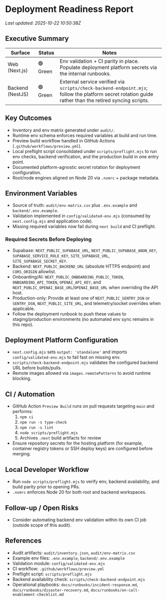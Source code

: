 # Deployment Readiness Report

_Last updated: 2025-10-22 10:50:38Z_

## Executive Summary
| Surface | Status | Notes |
| --- | --- | --- |
| Web (Next.js) | 🟢 Green | Env validation + CI parity in place. Populate deployment platform secrets via the internal runbooks. |
| Backend (NestJS) | 🟢 Green | External service verified via `scripts/check-backend-endpoint.mjs`; follow the platform secret rotation guide rather than the retired syncing scripts. |

## Key Outcomes
- Inventory and env matrix generated under `audit/`.
- Runtime env schema enforces required variables at build and run time.
- Preview build workflow handled in GitHub Actions (`.github/workflows/preview.yml`).
- Local preflight script consolidated under `scripts/preflight.mjs` to run env checks, backend verification, and the production build in one entry point.
- Documented platform-agnostic secret rotation for deployment configuration.
- Root/node engines aligned on Node 20 via `.nvmrc` + package metadata.

## Environment Variables
- Source of truth: `audit/env-matrix.csv` plus `.env.example` and `backend/.env.example`.
- Validation implemented in `config/validated-env.mjs` (consumed by `next.config.mjs` and application code).
- Missing required variables now fail during `next build` and CI preflight.

### Required Secrets Before Deploying
- Supabase: `NEXT_PUBLIC_SUPABASE_URL`, `NEXT_PUBLIC_SUPABASE_ANON_KEY`, `SUPABASE_SERVICE_ROLE_KEY`, `SITE_SUPABASE_URL`, `SITE_SUPABASE_SECRET_KEY`.
- Backend: `NEXT_PUBLIC_BACKEND_URL` (absolute HTTPS endpoint) and `CORS_ORIGIN` allowlist.
- Onboarding/AI: `NEXT_PUBLIC_ONBOARDING_PUBLIC_TOKEN`, `ONBOARDING_API_TOKEN`, `OPENAI_API_KEY`, and `NEXT_PUBLIC_OPENAI_BASE_URL`/`OPENAI_BASE_URL` when overriding the API host.
- Production-only: Provide at least one of `NEXT_PUBLIC_SENTRY_DSN` or `SENTRY_DSN`, `NEXT_PUBLIC_SITE_URL`, and telemetry/socket overrides when applicable.
- Follow the deployment runbook to push these values to staging/production environments (no automated env sync remains in this repo).

## Deployment Platform Configuration
- `next.config.mjs` sets `output: 'standalone'` and imports `config/validated-env.mjs` to fail fast on missing env.
- `scripts/check-backend-endpoint.mjs` validates the configured backend URL before builds/pulls.
- Remote images allowed via `images.remotePatterns` to avoid runtime blocking.

## CI / Automation
  - GitHub Action `Preview Build` runs on pull requests targeting `main` and performs:
    1. `npm ci`
    2. `npm run -s type-check`
    3. `npm run -s lint`
    4. `node scripts/preflight.mjs`
    5. Archives `.next` build artifacts for review
- Ensure repository secrets for the hosting platform (for example, container registry tokens or SSH deploy keys) are configured before merging.

## Local Developer Workflow
- Run `node scripts/preflight.mjs` to verify env, backend availability, and build parity prior to opening PRs.
- `.nvmrc` enforces Node 20 for both root and backend workspaces.

## Follow-up / Open Risks
- Consider automating backend env validation within its own CI job (outside scope of this audit).

## References
- Audit artifacts: `audit/inventory.json`, `audit/env-matrix.csv`
- Example env files: `.env.example`, `backend/.env.example`
- Validation module: `config/validated-env.mjs`
- CI workflow: `.github/workflows/preview.yml`
- Preflight script: `scripts/preflight.mjs`
- Backend availability check: `scripts/check-backend-endpoint.mjs`
- Operational playbooks: `docs/runbooks/incident-response.md`, `docs/runbooks/disaster-recovery.md`, `docs/runbooks/on-call-enablement-checklist.md`
